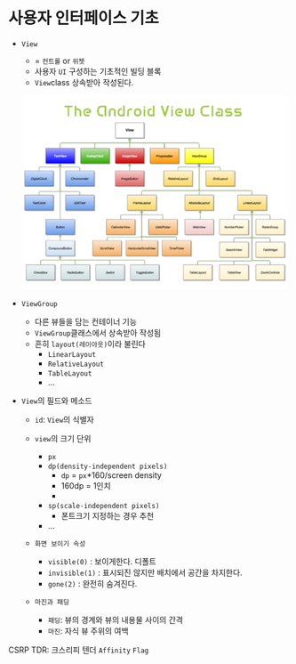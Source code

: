 # 사용자 인터페이스 기초

- `View`
    - = `컨트롤` or `위젯`
    - 사용자 `UI` 구성하는 기초적인 빌딩 블록
    - `View`class 상속받아 작성된다.
    <p align="center"><img src="./asset/ch03/view.png"></p>

- `ViewGroup`
    - 다른 뷰들을 담는 컨테이너 기능
    - `ViewGroup`클래스에서 상속받아 작성됨
    - 흔히 `layout(레이아웃)`이라 불린다
        - `LinearLayout`
        - `RelativeLayout`
        - `TableLayout`
        - ...


- `View`의 필드와 메소드
     - `id`: `View`의 식별자
     - `view`의 크기 단위
        - `px`
        - `dp(density-independent pixels)`
            - `dp` = `px`*160/screen density
            - 160dp = 1인치
            - 
        - `sp(scale-independent pixels)`
            - 폰트크기 지정하는 경우 추천
        - ...

    - `화면 보이기 속성`
        - `visible(0)` : 보이게한다. 디폴트
        - `invisible(1)` : 표시되진 않지만 배치에서 공간을 차지한다.
        - `gone(2)` : 완전히 숨겨진다.

    - `마진과 패딩`
        - `패딩`: 뷰의 경계와 뷰의 내용물 사이의 간격
        - `마진`: 자식 뷰 주위의 여백




CSRP TDR: 크스리피 텐더
`Affinity`
`Flag`

